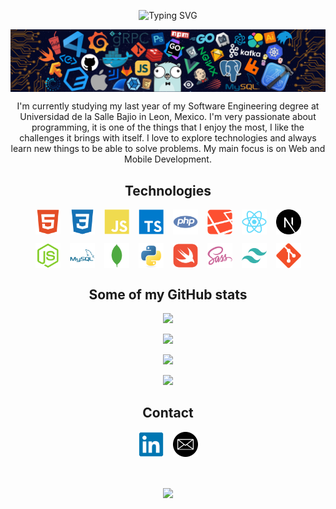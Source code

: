 <section id="header">
    <p align="center">
        <img src="https://readme-typing-svg.herokuapp.com?font=Fira+Code&duration=3000&pause=1000&color=F7EC3D&center=true&vCenter=true&width=435&lines=Hello+World!;My+name+is+Roberto+Macias" alt="Typing SVG">
    </p>
    <p align="center">
        <img src="./images/header.png" align="center" />
    </p>
    <p align="center">
        I'm currently studying my last year of my Software Engineering degree at Universidad de la Salle Bajio in Leon, Mexico. I'm very passionate about programming, it is one of the things that I enjoy the most, I like the challenges it brings with itself. I love to explore technologies and always learn new things to be able to solve problems. My main focus is on Web and Mobile Development.
    </p>
</section>

<section id="technologies">
    <h2 align="center">Technologies</h2>
    <p align="center" style="display: flex; justify-content: center; gap: 15px">
        <img src="images/html.svg" width="40">
        <img src="images/css.svg" width="40">
        <img src="images/javascript.svg" width="40">
        <img src="images/typescript.svg" width="40">
        <img src="images/php.svg" width="40">
        <img src="images/laravel.svg" width="40">
        <img src="images/react.svg" width="40">
        <img src="images/nextjs.svg" width="40">
    </p>
    <p align="center" style="display: flex; justify-content: center; gap: 15px">
        <img src="images/nodejs.svg" width="40">
        <img src="images/mysql.svg" width="40">
        <img src="images/mongodb.svg" width="40">
        <img src="images/python.svg" width="40">
        <img src="images/swift.svg" width="40">
        <img src="images/sass.svg" width="40">
        <img src="images/tailwindcss.svg" width="40">
        <img src="images/git.svg" width="40">
    </p>
</section>

<section id="stats">
    <h2 align="center">Some of my GitHub stats</h2>
    <p align="center">
        <img src="https://github-readme-stats.vercel.app/api?username=Rober7oMaG&show_icons=true&theme=tokyonight">
    </p>
    <p align="center">
        <img src="https://github-readme-stats.vercel.app/api/top-langs/?username=Rober7oMaG&layout=compact&theme=tokyonight">
    </p>
    <p align="center">
        <img src="https://github-readme-streak-stats.herokuapp.com/?user=Rober7oMaG&show_icons=true&locale=en&layout=compact&theme=tokyonight&line_height=0" />
    </p> 
    <p align="center">
        <img src="https://activity-graph.herokuapp.com/graph?username=Rober7oMaG&theme=tokyo-night">
    </p>
</section>

<section id="contact">
    <h2 align="center">Contact</h2>
    <p align="center" style="display: flex; justify-content: center; gap: 15px">
        <a href="https://www.linkedin.com/in/roberto-macias-21aug2001/">
            <img src="images/linkedin.svg" width="40">
        </a>
        <a href="mailto:robertomag7@hotmail.com">
            <img src="images/email.png" width="40">
        </a>
    </p>
</section>

<br>

<p align="center">
    <img src="https://quotes-github-readme.vercel.app/api?type=horizontal&theme=tokyonight" align="center">
</p>